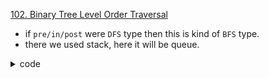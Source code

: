 [102. Binary Tree Level Order Traversal](https://leetcode.com/problems/binary-tree-level-order-traversal/)


- if `pre/in/post` were `DFS` type then this is kind of `BFS` type.
- there we used stack, here it will be queue.

<details> 
<summary> code </summary> 

```cpp
class Solution {
  public:
  vector<vector<int>> levelOrder(TreeNode* root) {
    vector<vector<int>> ans;
    if (root == nullptr) return {};
    queue<TreeNode*> qu;

    qu.push(root); 
    while (!qu.empty()) {
      vector<int> temp;
      int Size = qu.size();

      for (int i = 0; i < Size; i++) {
        auto root = qu.front(); qu.pop();
        temp.push_back(root -> val);

        if (root -> left) qu.push(root -> left); 
        if (root -> right) qu.push(root -> right);
      }
      ans.push_back(temp);
    }
    return ans;
  }
};
```
</details>
